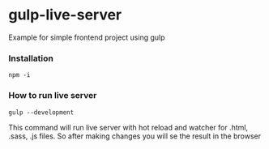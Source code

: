 # gulp-live-server
Example for simple frontend project using gulp

### Installation
`npm -i`

### How to run live server
`gulp --development`

This command will run live server with hot reload and watcher for .html, .sass, .js files. So after making changes you will se the result in the browser
